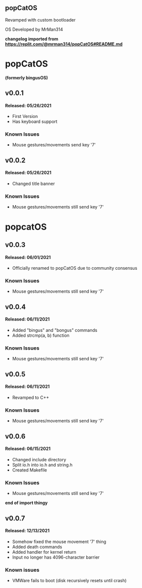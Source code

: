 ## popCatOS
Revamped with custom bootloader

OS Developed by MrMan314

**changelog imported from https://replit.com/@mrman314/popCatOS#README.md**

# popCatOS
#### (formerly bingusOS)
## v0.0.1
#### Released: 05/26/2021
- First Version
- Has keyboard support
### Known Issues
- Mouse gestures/movements send key '7'

## v0.0.2
#### Released: 05/26/2021
- Changed title banner
### Known Issues
- Mouse gestures/movements still send key '7'

# popcatOS
## v0.0.3
#### Released: 06/01/2021
- Officially renamed to popCatOS due to community consensus
### Known Issues
- Mouse gestures/movements still send key '7'

## v0.0.4
#### Released: 06/11/2021
- Added "bingus" and "bongus" commands
- Added strcmp(a, b) function
### Known Issues
- Mouse gestures/movements still send key '7'

## v0.0.5
#### Released: 06/11/2021
- Revamped to C++
### Known Issues
- Mouse gestures/movements still send key '7'

## v0.0.6
#### Released: 06/15/2021
- Changed include directory
- Split io.h into io.h and string.h
- Created Makefile
### Known Issues
- Mouse gestures/movements still send key '7'

**end of import thingy**

## v0.0.7
#### Released: 12/13/2021
- Somehow fixed the mouse movement '7' thing
- Added death commands
- Added handler for kernel return
- Input no longer has 4096-character barrier
### Known issues
- VMWare fails to boot (disk recursively resets until crash)
